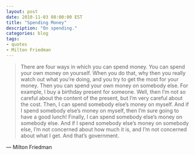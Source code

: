 ```yaml
---
layout: post
date: 2010-11-03 08:00:00 EST
title: "Spending Money"
description: "On spending."
categories: blog
tags:
- quotes
- Milton Friedman
---
```


>There are four ways in which you can spend money. You can spend your own money on yourself. When you do that, why then you really watch out what you’re doing, and you try to get the most for your money. Then you can spend your own money on somebody else. For example, I buy a birthday present for someone. Well, then I’m not so careful about the content of the present, but I’m very careful about the cost. Then, I can spend somebody else’s money on myself. And if I spend somebody else’s money on myself, then I’m sure going to have a good lunch! Finally, I can spend somebody else’s money on somebody else. And if I spend somebody else’s money on somebody else, I’m not concerned about how much it is, and I’m not concerned about what I get. And that’s government.

&mdash; Milton Friedman
